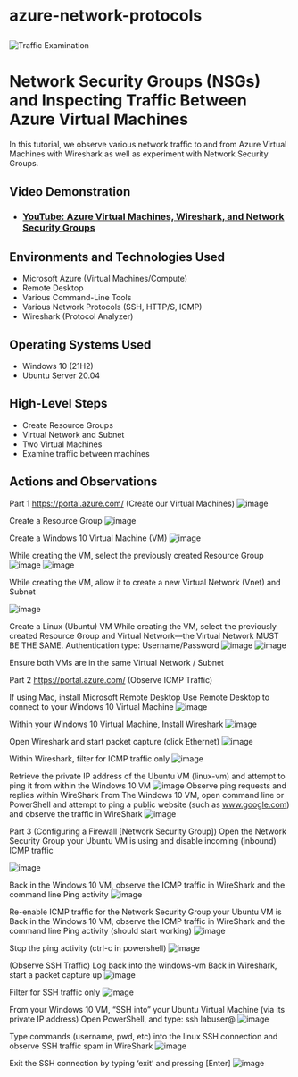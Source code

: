 # azure-network-protocols<p align="center">
<img src="https://i.imgur.com/Ua7udoS.png" alt="Traffic Examination"/>
</p>

<h1>Network Security Groups (NSGs) and Inspecting Traffic Between Azure Virtual Machines</h1>
In this tutorial, we observe various network traffic to and from Azure Virtual Machines with Wireshark as well as experiment with Network Security Groups. <br />


<h2>Video Demonstration</h2>

- ### [YouTube: Azure Virtual Machines, Wireshark, and Network Security Groups](https://www.youtube.com)

<h2>Environments and Technologies Used</h2>

- Microsoft Azure (Virtual Machines/Compute)
- Remote Desktop
- Various Command-Line Tools
- Various Network Protocols (SSH, HTTP/S, ICMP)
- Wireshark (Protocol Analyzer)

<h2>Operating Systems Used </h2>

- Windows 10 (21H2)
- Ubuntu Server 20.04

<h2>High-Level Steps</h2>

- Create Resource Groups
- Virtual Network and Subnet
- Two Virtual Machines
- Examine traffic between machines

<h2>Actions and Observations</h2>


Part 1
https://portal.azure.com/
(Create our Virtual Machines)
![image](https://github.com/user-attachments/assets/bacd6825-c406-4ae3-8d59-891a2dde0cbd)

Create a Resource Group
![image](https://github.com/user-attachments/assets/93169622-0806-4c91-9709-4ed51fb5e39b)

Create a Windows 10 Virtual Machine (VM)
![image](https://github.com/user-attachments/assets/b8c04563-7cb0-419e-b60a-7e1beb4ee510)

While creating the VM, select the previously created Resource Group
![image](https://github.com/user-attachments/assets/d86cc1ae-cbc7-404c-ad66-78f9529141bd)
![image](https://github.com/user-attachments/assets/d1eb80ec-dfcf-4866-99ff-3e32b0aa4347)

While creating the VM, allow it to create a new Virtual Network (Vnet) and Subnet

![image](https://github.com/user-attachments/assets/65925304-c498-4f62-93f1-7374f784879b)

Create a Linux (Ubuntu) VM
While creating the VM, select the previously created Resource Group and Virtual Network—the Virtual Network MUST BE THE SAME.
Authentication type: Username/Password
![image](https://github.com/user-attachments/assets/debdfe8c-c6e5-4a67-ada1-a7ad25413abe)
![image](https://github.com/user-attachments/assets/61a4602e-a24a-43a7-9436-a8ca4709215a)

Ensure both VMs are in the same Virtual Network / Subnet



Part 2
https://portal.azure.com/
(Observe ICMP Traffic)

If using Mac, install Microsoft Remote Desktop
Use Remote Desktop to connect to your Windows 10 Virtual Machine
![image](https://github.com/user-attachments/assets/8e2bf87e-d48c-45db-9afa-207ad2f30b54)

Within your Windows 10 Virtual Machine, Install Wireshark
![image](https://github.com/user-attachments/assets/55b93481-7c93-4d52-8286-ee7e9d898b97)

Open Wireshark and start packet capture (click Ethernet)
![image](https://github.com/user-attachments/assets/26c2006b-cf74-4a90-8071-86c699373668)

Within Wireshark, filter for ICMP traffic only
![image](https://github.com/user-attachments/assets/f1fb1027-6144-4af3-bece-62e0460cddfe)

Retrieve the private IP address of the Ubuntu VM (linux-vm) and attempt to ping it from within the Windows 10 VM
![image](https://github.com/user-attachments/assets/e26d5b3d-123f-4627-b01a-901a543de2d8)
Observe ping requests and replies within WireShark
From The Windows 10 VM, open command line or PowerShell and attempt to ping a public website (such as www.google.com) and observe the traffic in WireShark
![image](https://github.com/user-attachments/assets/d96b01bd-d474-476a-abb2-f78c1c1f1048)


Part 3
(Configuring a Firewall [Network Security Group])
Open the Network Security Group your Ubuntu VM is using and disable incoming (inbound) ICMP traffic

![image](https://github.com/user-attachments/assets/889d578d-96cd-4fe6-a51b-4a0c546af3e0)

Back in the Windows 10 VM, observe the ICMP traffic in WireShark and the command line Ping activity
![image](https://github.com/user-attachments/assets/ec47c6dc-665c-4988-a670-818c0bb72428)


Re-enable ICMP traffic for the Network Security Group your Ubuntu VM is
Back in the Windows 10 VM, observe the ICMP traffic in WireShark and the command line Ping activity (should start working)
![image](https://github.com/user-attachments/assets/b061218c-64a9-4e18-b2a4-db76bb594fc6)

Stop the ping activity (ctrl-c in powershell)
![image](https://github.com/user-attachments/assets/ffbeab9c-c51d-4539-b82b-f03ec3935392)

(Observe SSH Traffic)
Log back into the windows-vm
Back in Wireshark, start a packet capture up
![image](https://github.com/user-attachments/assets/21d84c37-1426-4ed5-98f9-18da031ca43d)

Filter for SSH traffic only
![image](https://github.com/user-attachments/assets/3ac3bf00-ab35-4493-85af-81bdbb31ab5f)

From your Windows 10 VM, “SSH into” your Ubuntu Virtual Machine (via its private IP address)
Open PowerShell, and type: ssh labuser@<private IP address>
![image](https://github.com/user-attachments/assets/3d8b8584-877d-46af-af65-61c084100a9b)

Type commands (username, pwd, etc) into the linux SSH connection and observe SSH traffic spam in WireShark
![image](https://github.com/user-attachments/assets/eeef61a2-aa59-49b9-b515-de4ad474885e)

Exit the SSH connection by typing ‘exit’ and pressing [Enter]
![image](https://github.com/user-attachments/assets/9fd43b16-9133-40ed-a15b-ff84fad8e0a6)



